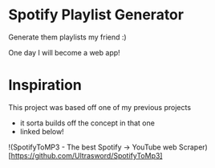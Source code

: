 # Spotify Playlist Generator

Generate them playlists my friend :)

One day I will become a web app!

# Inspiration

This project was based off one of my previous projects
- it sorta builds off the concept in that one
- linked below!

!(SpotifyToMP3 - The best Spotify -> YouTube web Scraper)[https://github.com/Ultrasword/SpotifyToMp3]
